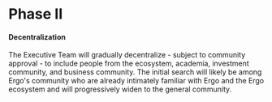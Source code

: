 # Phase II

#### **Decentralization**&#x20;

The Executive Team will gradually decentralize - subject to community approval - to include people from the ecosystem, academia, investment community, and business community. The initial search will likely be among Ergo's community who are already intimately familiar with Ergo and the Ergo ecosystem and will progressively widen to the general community.
